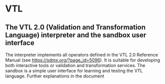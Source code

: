 VTL
===

The VTL 2.0 (Validation and Transformation Language) interpreter and the sandbox user interface
----

The interpreter implements all operators defined in the VTL 2.0 Reference Manual (see https://sdmx.org/?page_id=5096). It is suitable for developing both interactive tools or validation and transformation services.
The sandbox is a simple user interface for learning and testing the VTL language.
Further explanations in the document 
